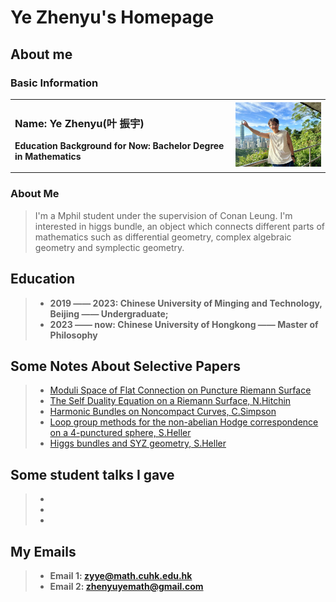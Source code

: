 # Ye Zhenyu's Homepage
## About me
### Basic Information
<table border="0">
  <tr>
    <td width="70%">
      <h3>Name: Ye Zhenyu(叶 振宇)</h3>
      <p><b>Education Background for Now: Bachelor Degree in Mathematics</b></p>
    </td>
    <td width="30%">
      <img src="31730555059_.pic.jpg" width="100%"> 
    </td>
  </tr>
</table>

### About Me
>I'm a Mphil student under the supervision of Conan Leung. I'm interested in higgs bundle, an object which connects different parts of mathematics such as differential geometry, complex algebraic geometry and symplectic geometry.



## Education

> + **2019 —— 2023: Chinese University of Minging and Technology, Beijing —— Undergraduate;**
> + **2023 —— now:  Chinese University of Hongkong —— Master of Philosophy**


## Some Notes About Selective Papers
> + [Moduli Space of Flat Connection on Puncture Riemann Surface](Punctured_Riemann_Surface.pdf)
> + [The Self Duality Equation on a Riemann Surface, N.Hitchin](https://github.com/Zhenyu-YE-Moumou/moumouye#:~:text=Self%20duality%20EQuation.pdf)
> + [Harmonic Bundles on Noncompact Curves, C.Simpson](https://github.com/Zhenyu-YE-Moumou/moumouye#:~:text=Simpson%E2%80%98s_Harmonic_Bundle.pdf)
> + [Loop group methods for the non-abelian Hodge correspondence on a 4-punctured sphere, S.Heller](https://github.com/Zhenyu-YE-Moumou/moumouye#:~:text=Loop%20Group%20Method.pdf)
> + [Higgs bundles and SYZ geometry, S.Heller](https://github.com/Zhenyu-YE-Moumou/moumouye#:~:text=Higgs%20Bundle%20and%20SYZ.pdf)




## Some student talks I gave
> + 
> + 
> +  

## My Emails
> + **Email 1: zyye@math.cuhk.edu.hk**
> + **Email 2: zhenyuyemath@gmail.com**


